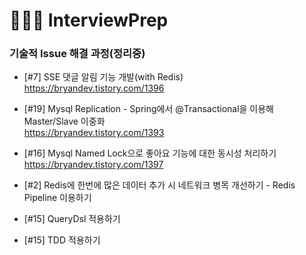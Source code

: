 # 🧑🏻‍💻 InterviewPrep


### 기술적 Issue 해결 과정(정리중)

- [#7] SSE 댓글 알림 기능 개발(with Redis)<br>
   https://bryandev.tistory.com/1396
  
- [#19] Mysql Replication - Spring에서 @Transactional을 이용해 Master/Slave 이중화<br>
   https://bryandev.tistory.com/1393 

- [#16] Mysql Named Lock으로 좋아요 기능에 대한 동시성 처리하기
   https://bryandev.tistory.com/1397 

-  [#2] Redis에 한번에 많은 데이터 추가 시 네트워크 병목 개선하기 - Redis Pipeline 이용하기<br>



-  [#15] QueryDsl 적용하기<br>

-  [#15] TDD 적용하기<br>
